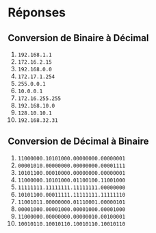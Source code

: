# Réponses
## Conversion de Binaire à Décimal
1. `192.168.1.1`
2. `172.16.2.15`
3. `192.168.0.0`
4. `172.17.1.254`
5. `255.0.0.1`
6. `10.0.0.1`
7. `172.16.255.255`
8. `192.168.10.0`
9. `128.10.10.1`
10. `192.168.32.31`

## Conversion de Décimal à Binaire
1. `11000000.10101000.00000000.00000001`
2. `00001010.00000000.00000000.00001111`
3. `10101100.00010000.00000000.00000001`
4. `11000000.10101000.01100100.11001000`
5. `11111111.11111111.11111111.00000000`
6. `10101100.00011111.11111111.11111110`
7. `11001011.00000000.01110001.00000101`
8. `00001000.00001000.00001000.00001000`
9. `11000000.00000000.00000010.00100001`
10. `10010110.10010110.10010110.10010110`